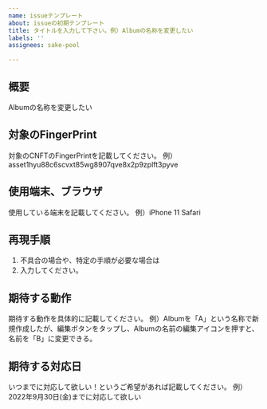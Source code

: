 ```yaml
---
name: issueテンプレート
about: issueの初期テンプレート
title: タイトルを入力して下さい。例）Albumの名称を変更したい
labels: ''
assignees: sake-pool

---
```


## 概要
Albumの名称を変更したい

## 対象のFingerPrint
対象のCNFTのFingerPrintを記載してください。
例）asset1hyu88c6scvxt85wg8907qve8x2p9zplft3pyve

## 使用端末、ブラウザ
使用している端末を記載してください。
例）iPhone 11 Safari

## 再現手順
1. 不具合の場合や、特定の手順が必要な場合は
2. 入力してください。

## 期待する動作
期待する動作を具体的に記載してください。
例）Albumを「A」という名称で新規作成したが、編集ボタンをタップし、Albumの名前の編集アイコンを押すと、名前を「B」に変更できる。

## 期待する対応日
いつまでに対応して欲しい！というご希望があれば記載してください。
例）2022年9月30日(金)までに対応して欲しい
